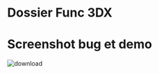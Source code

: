 # Dossier Func 3DX
# Screenshot bug et demo

![download](https://github.com/user-attachments/assets/8a171ad6-8b20-43b0-994b-245d367cac6b)
